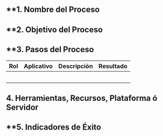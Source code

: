 ## **1. Nombre del Proceso

## **2. Objetivo del Proceso

## **3. Pasos del Proceso

| **Rol** | **Aplicativo** | **Descripción** | **Resultado** |
| ------- | -------------- | --------------- | ------------- |
|         |                |                 |               |
|         |                |                 |               |
|         |                |                 |               |
|         |                |                 |               |
|         |                |                 |               |

## **4. Herramientas, Recursos, Plataforma ó Servidor**

## **5. Indicadores de Éxito

